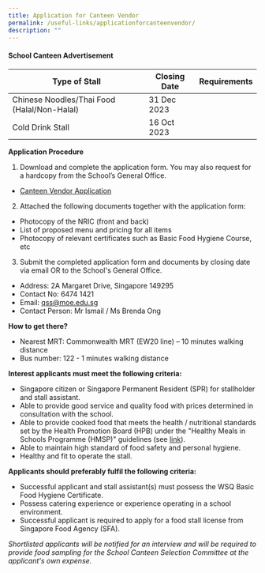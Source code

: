 ```yaml
---
title: Application for Canteen Vendor
permalink: /useful-links/applicationforcanteenvendor/
description: ""
---
```

#### School Canteen Advertisement



| Type of Stall | Closing Date | Requirements |
| -------- | -------- | -------- |
| Chinese Noodles/Thai Food (Halal/Non-Halal)     | 31 Dec 2023     |      |
| Cold Drink Stall     | 16 Oct 2023     |       |



**Application Procedure**

1. Download and complete the application form. You may also request for a hardcopy from the School’s General Office.
*  [Canteen Vendor Application](/files/Canteen%20Vendor%20Application/canteen%20stall%20application.pdf)

2. Attached the following documents together with the application form:
* Photocopy of the NRIC (front and back)
* List of proposed menu and pricing for all items
* Photocopy of relevant certificates such as Basic Food Hygiene Course, etc

3. Submit the completed application form and documents by closing date via email OR to the School's General Office.

* Address: 2A Margaret Drive, Singapore 149295
* Contact No: 6474 1421
* Email: qss@moe.edu.sg
* Contact Person: Mr Ismail / Ms Brenda Ong  

**How to get there?**
* Nearest MRT: Commonwealth MRT (EW20 line) – 10 minutes walking distance
* Bus number: 122 - 1 minutes walking distance

**Interest applicants must meet the following criteria:**
* Singapore citizen or Singapore Permanent Resident (SPR) for stallholder and stall assistant.
* Able to provide good service and quality food with prices determined in consultation with the school.
* Able to provide cooked food that meets the health / nutritional standards set by the Health Promotion Board (HPB) under the "Healthy Meals in Schools Programme (HMSP)" guidelines (see [link](https://www.hpb.gov.sg/schools/school-programmes/healthy-meals-in-schools-programme)).
* Able to maintain high standard of food safety and personal hygiene.
* Healthy and fit to operate the stall.


**Applicants should preferably fulfil the following criteria:**
* Successful applicant and stall assistant(s) must possess the WSQ Basic Food Hygiene Certificate.
* Possess catering experience or experience operating in a school environment.
* Successful applicant is required to apply for a food stall license from Singapore Food Agency (SFA). 


*Shortlisted applicants will be notified for an interview and will be required to provide food sampling for the School Canteen Selection Committee at the applicant's own expense.*